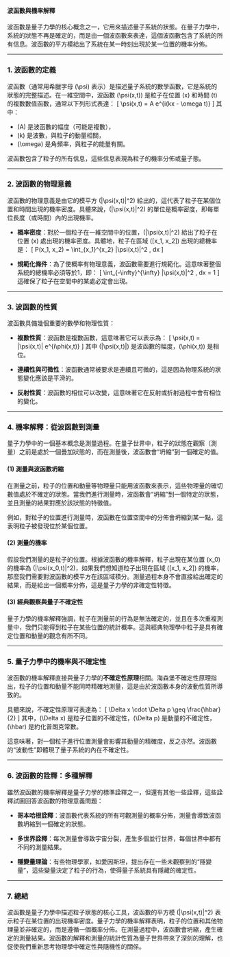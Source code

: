 #### 波函數與機率解釋

波函數是量子力學的核心概念之一，它用來描述量子系統的狀態。在量子力學中，系統的狀態不再是確定的，而是由一個波函數來表達，這個波函數包含了系統的所有信息。波函數的平方模給出了系統在某一時刻出現於某一位置的機率分佈。

---

### **1. 波函數的定義**

波函數（通常用希臘字母 \(\psi\) 表示）是描述量子系統的數學函數，它是系統的狀態的完整描述。在一維空間中，波函數 \(\psi(x,t)\) 是粒子在位置 \(x\) 和時間 \(t\) 的複數數值函數，通常以下列形式表達：
\[
\psi(x,t) = A e^{i(kx - \omega t)}
\]
其中：
- \(A\) 是波函數的幅度（可能是複數），
- \(k\) 是波數，與粒子的動量相關，
- \(\omega\) 是角頻率，與粒子的能量有關。

波函數包含了粒子的所有信息，這些信息表現為粒子的機率分佈或量子態。

---

### **2. 波函數的物理意義**

波函數的物理意義是由它的模平方 \(|\psi(x,t)|^2\) 給出的，這代表了粒子在某個位置和時間出現的機率密度。具體來說，\(|\psi(x,t)|^2\) 的單位是概率密度，即每單位長度（或時間）內的出現機率。

- **概率密度**：對於一個粒子在一維空間中的位置，\(|\psi(x,t)|^2\) 給出了粒子在位置 \(x\) 處出現的機率密度。具體地，粒子在區域 \([x_1, x_2]\) 出現的總機率是：
  \[
  P(x_1, x_2) = \int_{x_1}^{x_2} |\psi(x,t)|^2 \, dx
  \]
  
- **規範化條件**：為了使概率有物理意義，波函數需要進行規範化。這意味著整個系統的總機率必須等於1，即：
  \[
  \int_{-\infty}^{\infty} |\psi(x,t)|^2 \, dx = 1
  \]
  這確保了粒子在空間中的某處必定會出現。

---

### **3. 波函數的性質**

波函數具備幾個重要的數學和物理性質：

- **複數性質**：波函數是複數函數，這意味著它可以表示為：
  \[
  \psi(x,t) = |\psi(x,t)| e^{i\phi(x,t)}
  \]
  其中 \(|\psi(x,t)|\) 是波函數的幅度，\(\phi(x,t)\) 是相位。

- **連續性與可微性**：波函數通常被要求是連續且可微的，這是因為物理系統的狀態變化應該是平滑的。

- **反射性質**：波函數的相位可以改變，這意味著它在反射或折射過程中會有相位的變化。

---

### **4. 機率解釋：從波函數到測量**

量子力學中的一個基本概念是測量過程。在量子世界中，粒子的狀態在觀察（測量）之前是處於一個疊加狀態的，而在測量後，波函數會“坍縮”到一個確定的值。

#### **(1) 測量與波函數坍縮**  
在測量之前，粒子的位置和動量等物理量只能用波函數來表示，這些物理量的確切數值處於不確定的狀態。當我們進行測量時，波函數會“坍縮”到一個特定的狀態，並且測量的結果對應於該狀態的特徵值。

例如，對粒子的位置進行測量時，波函數在位置空間中的分佈會坍縮到某一點，這表明粒子被發現位於某個位置。

#### **(2) 測量的機率**  
假設我們測量的是粒子的位置。根據波函數的機率解釋，粒子出現在某位置 \(x_0\) 的機率為 \(|\psi(x_0,t)|^2\)，如果我們想知道粒子出現在區域 \([x_1, x_2]\) 的機率，那麼我們需要對波函數的模平方在該區域積分。測量過程本身不會直接給出確定的結果，而是給出一個概率分佈，這是量子力學的非確定性特徵。

#### **(3) 經典觀察與量子不確定性**  
量子力學的機率解釋強調，粒子在測量前的行為是無法確定的，並且在多次重複測量中，我們只能得到粒子在某些位置的統計概率。這與經典物理學中粒子是具有確定位置和動量的觀念有所不同。

---

### **5. 量子力學中的機率與不確定性**

波函數的機率解釋直接與量子力學的**不確定性原理**相關。海森堡不確定性原理指出，粒子的位置和動量不能同時精確地測量，這是由於波函數本身的波動性質所導致的。

具體來說，不確定性原理可表達為：
\[
\Delta x \cdot \Delta p \geq \frac{\hbar}{2}
\]
其中，\(\Delta x\) 是粒子位置的不確定性，\(\Delta p\) 是動量的不確定性，\(\hbar\) 是約化普朗克常數。

這意味著，對一個粒子進行位置測量會影響其動量的精確度，反之亦然。波函數的“波動性”即體現了量子系統的內在不確定性。

---

### **6. 波函數的詮釋：多種解釋**

雖然波函數的機率解釋是量子力學的標準詮釋之一，但還有其他一些詮釋，這些詮釋試圖回答波函數的物理意義問題：

- **哥本哈根詮釋**：波函數代表系統的所有可觀測量的概率分佈，測量會導致波函數坍縮到一個確定的狀態。

- **多世界詮釋**：每次測量會導致宇宙分裂，產生多個並行世界，每個世界中都有不同的測量結果。

- **隱變量理論**：有些物理學家，如愛因斯坦，提出存在一些未觀察到的“隱變量”，這些變量決定了粒子的行為，使得量子系統具有隱藏的確定性。

---

### **7. 總結**

波函數是量子力學中描述粒子狀態的核心工具，波函數的平方模 \(|\psi(x,t)|^2\) 表示粒子在某位置的出現機率密度。量子力學的機率解釋表明，粒子的位置和其他物理量並非確定的，而是遵循一個概率分佈。在測量過程中，波函數會坍縮，產生確定的測量結果。波函數的解釋和測量的統計性質為量子世界帶來了深刻的理解，也促使我們重新思考物理學中確定性與隨機性的關係。